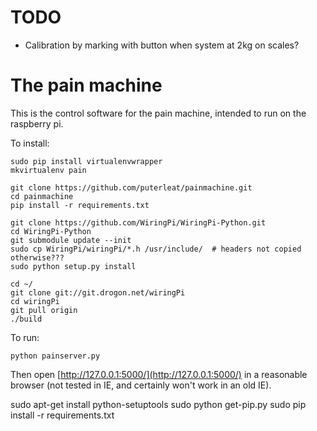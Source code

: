 # TODO

- Calibration by marking with button when system at 2kg on scales?


# The pain machine


This is the control software for the pain machine, intended to run on the raspberry pi.



To install:

    sudo pip install virtualenvwrapper
    mkvirtualenv pain

    git clone https://github.com/puterleat/painmachine.git
    cd painmachine
    pip install -r requirements.txt

    git clone https://github.com/WiringPi/WiringPi-Python.git
    cd WiringPi-Python
    git submodule update --init
    sudo cp WiringPi/wiringPi/*.h /usr/include/  # headers not copied otherwise???
    sudo python setup.py install

    cd ~/
    git clone git://git.drogon.net/wiringPi
    cd wiringPi
    git pull origin
    ./build

To run:

    python painserver.py


Then open [http://127.0.0.1:5000/](http://127.0.0.1:5000/) in a reasonable browser (not tested in IE, and certainly won't work in an old IE).




sudo apt-get install python-setuptools
sudo python get-pip.py
sudo pip install -r requirements.txt

